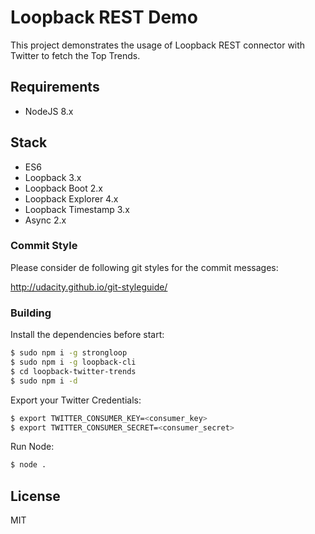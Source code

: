 # Loopback REST Demo

This project demonstrates the usage of Loopback REST connector with Twitter to fetch the Top Trends.

## Requirements

- NodeJS 8.x

## Stack

- ES6
- Loopback 3.x
- Loopback Boot 2.x
- Loopback Explorer 4.x
- Loopback Timestamp 3.x
- Async 2.x

### Commit Style

Please consider de following git styles for the commit messages:

http://udacity.github.io/git-styleguide/

### Building

Install the dependencies before start:

```sh
$ sudo npm i -g strongloop
$ sudo npm i -g loopback-cli
$ cd loopback-twitter-trends
$ sudo npm i -d
```

Export your Twitter Credentials:

```sh
$ export TWITTER_CONSUMER_KEY=<consumer_key>
$ export TWITTER_CONSUMER_SECRET=<consumer_secret>
```

Run Node:

```sh
$ node .
```

## License

MIT
